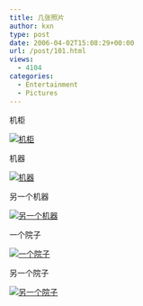 ```yaml
---
title: 几张照片
author: kxn
type: post
date: 2006-04-02T15:08:29+00:00
url: /post/101.html
views:
  - 4104
categories:
  - Entertainment
  - Pictures
---
```


机柜

[![机柜][1]][2]

机器

[![机器][3]][4]

另一个机器

[![另一个机器][5]][6]

一个院子

[![一个院子][7]][8]

另一个院子

[![另一个院子][9]][10]

[1]: http://kangkang.org/wordpress/wp-content/uploads/2006/04/R0010705A-tb.jpg
[2]: http://kangkang.org/wordpress/wp-content/uploads/2006/04/R0010705A.jpg
[3]: http://kangkang.org/wordpress/wp-content/uploads/2006/04/R0010707A-tb.jpg
[4]: http://kangkang.org/wordpress/wp-content/uploads/2006/04/R0010707A.jpg
[5]: http://kangkang.org/wordpress/wp-content/uploads/2006/04/R0010714A-tb.jpg
[6]: http://kangkang.org/wordpress/wp-content/uploads/2006/04/R0010714A.jpg
[7]: http://kangkang.org/wordpress/wp-content/uploads/2006/04/R0010716A-tb.jpg
[8]: http://kangkang.org/wordpress/wp-content/uploads/2006/04/R0010716A.jpg
[9]: http://kangkang.org/wordpress/wp-content/uploads/2006/04/R0010719A-tb.jpg
[10]: http://kangkang.org/wordpress/wp-content/uploads/2006/04/R0010719A.jpg
